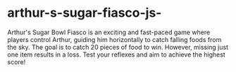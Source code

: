 # arthur-s-sugar-fiasco-js-
Arthur's Sugar Bowl Fiasco is an exciting and fast-paced game where players control Arthur, guiding him horizontally to catch falling foods from the sky. The goal is to catch 20 pieces of food to win. However, missing just one item results in a loss. Test your reflexes and aim to achieve the highest score!
